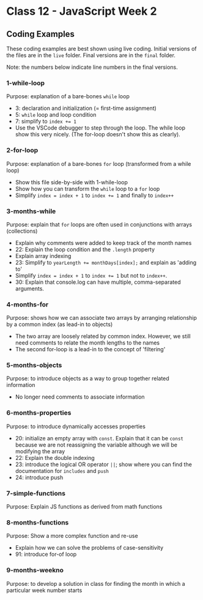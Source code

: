 # Class 12 - JavaScript Week 2

## Coding Examples

These coding examples are best shown using live coding. Initial versions of the files
are in the `live` folder. Final versions are in the `final` folder.

Note: the numbers below indicate line numbers in the final versions.

### 1-while-loop

Purpose: explanation of a bare-bones `while` loop

- 3: declaration and initialization (= first-time assignment)
- 5: `while` loop and loop condition
- 7: simplify to `index += 1`
- Use the VSCode debugger to step through the loop. The while loop show this very nicely.
(The for-loop doesn't show this as clearly).

### 2-for-loop

Purpose: explanation of a bare-bones `for` loop (transformed from a while loop)

- Show this file side-by-side with 1-while-loop
- Show how you can transform the `while` loop to a `for` loop
- Simplify `index = index + 1` to `index += 1` and finally to `index++`

### 3-months-while

Purpose: explain that `for` loops are often used in conjunctions with arrays (collections)

- Explain why comments were added to keep track of the month names
- 22: Explain the loop condition and the `.length` property
- Explain array indexing
- 23: Simplify to `yearLength += monthDays[index];` and explain as 'adding to'
- Simplify `index = index + 1` to `index += 1` but not to `index++`.
- 30: Explain that console.log can have multiple, comma-separated arguments.

### 4-months-for

Purpose: shows how we can associate two arrays by arranging relationship by a common index (as lead-in to objects)

- The two array are loosely related by common index. However, we still need comments to relate the month lengths to the names
- The second for-loop is a lead-in to the concept of 'filtering'

### 5-months-objects

Purpose: to introduce objects as a way to group together related information

- No longer need comments to associate information

### 6-months-properties

Purpose: to introduce dynamically accesses properties

- 20: initialize an empty array with `const`. Explain that it can be `const` because
we are not reassigning the variable although we will be modifying the array
- 22: Explain the double indexing
- 23: introduce the logical OR operator `||`; show where you can find the documentation for `includes` and `push`
- 24: introduce push

### 7-simple-functions

Purpose: Explain JS functions as derived from math functions

### 8-months-functions

Purpose: Show a more complex function and re-use

- Explain how we can solve the problems of case-sensitivity
- 91: introduce for-of loop

### 9-months-weekno

Purpose: to develop a solution in class for finding the month in which a particular week number starts

